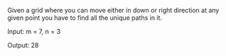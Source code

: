 Given a grid where you can move either in down or right direction at any given point you have to find all the unique paths in it.

Input:
m = 7, n = 3

Output:
28